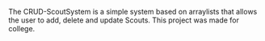 The CRUD-ScoutSystem is a simple system based on arraylists that allows the user to add, delete and update Scouts. This project was made for college.

